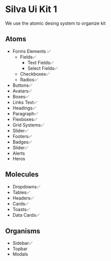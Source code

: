 # Silva Ui Kit 1

We use the atomic desing system to organize kit

## Atoms

- Forms Elements ✅
  - Fields✅
    - Text Fields✅
    - Select Fields✅
  - Checkboxes✅
  - Radios✅
- Buttons✅
- Avatars✅
- Boxes✅
- Links Text✅
- Headings✅
- Paragraph✅
- Flexboxes✅
- Grid Systems✅
- Slider✅
- Footers✅
- Badges✅
- Slider✅
- Alerts
- Heros

## Molecules

- Dropdowns✅
- Tables✅
- Headers✅
- Cards✅
- Toasts✅
- Data Cards✅

## Organisms

- Sidebar✅
- Topbar
- Modals

